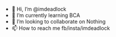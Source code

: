 - 👋 Hi, I’m @imdeadlock
- 🌱 I’m currently learning BCA
- 💞️ I’m looking to collaborate on Nothing
- 📫 How to reach me fb/insta/imdeadlock

<!---
imdeadlock/imdeadlock is a ✨ special ✨ repository because its `README.md` (this file) appears on your GitHub profile.
You can click the Preview link to take a look at your changes.
--->
